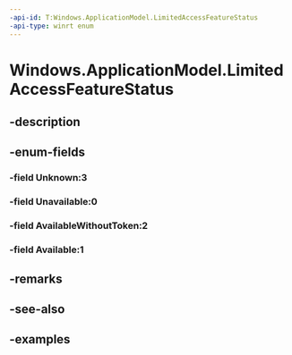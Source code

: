 ```yaml
---
-api-id: T:Windows.ApplicationModel.LimitedAccessFeatureStatus
-api-type: winrt enum
---
```


<!-- Enumeration syntax.
public enum LimitedAccessFeatureStatus : int 
-->

# Windows.ApplicationModel.LimitedAccessFeatureStatus

## -description

## -enum-fields
### -field Unknown:3

### -field Unavailable:0

### -field AvailableWithoutToken:2

### -field Available:1

## -remarks

## -see-also

## -examples

